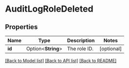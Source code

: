# AuditLogRoleDeleted

## Properties

Name | Type | Description | Notes
------------ | ------------- | ------------- | -------------
**id** | Option<**String**> | The role ID. | [optional]

[[Back to Model list]](../README.md#documentation-for-models) [[Back to API list]](../README.md#documentation-for-api-endpoints) [[Back to README]](../README.md)


